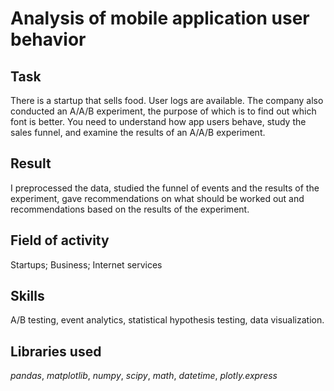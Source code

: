 # Analysis of mobile application user behavior


## Task
There is a startup that sells food. User logs are available. The company also conducted an A/A/B experiment, the purpose of which is to find out which font is better. You need to understand how app users behave, study the sales funnel, and examine the results of an A/A/B experiment.

## Result
I preprocessed the data, studied the funnel of events and the results of the experiment, gave recommendations on what should be worked out and recommendations based on the results of the experiment.

## Field of activity
Startups; Business; Internet services

## Skills
A/B testing, event analytics, statistical hypothesis testing, data visualization.

## Libraries used
*pandas*, *matplotlib*, *numpy*, *scipy*, *math*, *datetime*, *plotly.express*